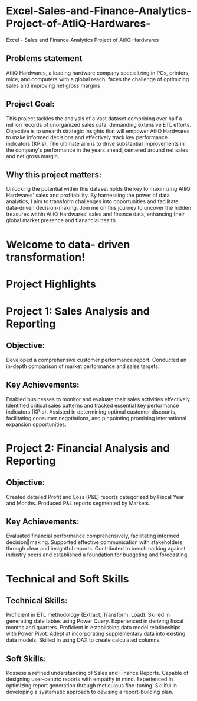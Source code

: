 # Excel-Sales-and-Finance-Analytics-Project-of-AtliQ-Hardwares-
Excel - Sales and Finance Analytics Project 
of AtliQ Hardwares 
## Problems statement 
AtliQ Hardwares, a leading hardware company specializing in PCs, printers, mice, and 
computers with a global reach, faces the challenge of optimizing sales and improving 
net gross margins

## Project Goal: 
This project tackles the analysis of a vast dataset comprising over half a million records 
of unorganized sales data, demanding extensive ETL efforts. Objective is to unearth 
strategic insights that will empower AtliQ Hardwares to make informed decisions and 
effectively track key performance indicators (KPIs). The ultimate aim is to drive 
substantial improvements in the company's performance in the years ahead, centered 
around net sales and net gross margin. 

## Why this project matters: 
Unlocking the potential within this dataset holds the key to maximizing AtliQ 
Hardwares' sales and profitability. 
By harnessing the power of data analytics, I aim to transform challenges into 
opportunities and facilitate data-driven decision-making. 
Join me on this journey to uncover the hidden treasures within AtliQ Hardwares' sales 
and finance data, enhancing their global market presence and fianancial health. 

# Welcome to data- driven transformation! 
# Project Highlights 
# Project 1: Sales Analysis and Reporting 
## Objective: 
Developed a comprehensive customer performance report. 
Conducted an in-depth comparison of market performance and sales targets. 
## Key Achievements: 
Enabled businesses to monitor and evaluate their sales activities effectively. 
Identified critical sales patterns and tracked essential key performance indicators 
(KPIs). 
Assisted in determining optimal customer discounts, facilitating consumer 
negotiations, and pinpointing promising international expansion opportunities. 
# Project 2: Financial Analysis and Reporting 
 
## Objective: 
Created detailed Profit and Loss (P&L) reports categorized by Fiscal Year and Months. 
Produced P&L reports segmented by Markets. 
## Key Achievements: 
Evaluated financial performance comprehensively, facilitating informed decisionmaking. 
Supported effective communication with stakeholders through clear and insightful 
reports. 
Contributed to benchmarking against industry peers and established a foundation for 
budgeting and forecasting. 
# Technical and Soft Skills 
## Technical Skills: 
Proficient in ETL methodology (Extract, Transform, Load). 
Skilled in generating date tables using Power Query. 
Experienced in deriving fiscal months and quarters. 
Proficient in establishing data model relationships with Power Pivot. 
Adept at incorporating supplementary data into existing data models. 
Skilled in using DAX to create calculated columns.
## Soft Skills: 
Possess a refined understanding of Sales and Finance Reports. 
Capable of designing user-centric reports with empathy in mind. 
Experienced in optimizing report generation through meticulous fine-tuning. 
Skillful in developing a systematic approach to devising a report-building plan.
